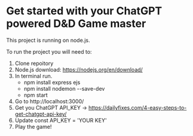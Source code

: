 # Get started with your ChatGPT powered D&D Game master
This project is running on node.js.
 
To run the project you will need to:

1. Clone repoitory
2. Node.js download: https://nodejs.org/en/download/
3. In terminal run.
	* npm install express ejs
	* npm install nodemon --save-dev
	* npm start
4. Go to http://localhost:3000/
5. Get you ChatGPT API_KEY -> https://dailyfixes.com/4-easy-steps-to-get-chatgpt-api-key/
6. Update const API_KEY = 'YOUR KEY'
7. Play the game!
